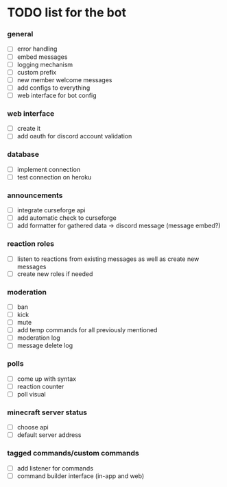 # TODO list for the bot

### general
 - [ ] error handling
 - [ ] embed messages
 - [ ] logging mechanism
 - [ ] custom prefix
 - [ ] new member welcome messages
 - [ ] add configs to everything
 - [ ] web interface for bot config

### web interface
 - [ ] create it
 - [ ] add oauth for discord account validation

### database
 - [ ] implement connection
 - [ ] test connection on heroku

### announcements
 - [ ] integrate curseforge api
 - [ ] add automatic check to curseforge
 - [ ] add formatter for gathered data -> discord message (message embed?)

### reaction roles
 - [ ] listen to reactions from existing messages as well as create new messages
 - [ ] create new roles if needed

### moderation
 - [ ] ban
 - [ ] kick
 - [ ] mute
 - [ ] add temp commands for all previously mentioned
 - [ ] moderation log
 - [ ] message delete log

### polls
 - [ ] come up with syntax
 - [ ] reaction counter
 - [ ] poll visual

### minecraft server status
 - [ ] choose api
 - [ ] default server address

### tagged commands/custom commands
 - [ ] add listener for commands
 - [ ] command builder interface (in-app and web)